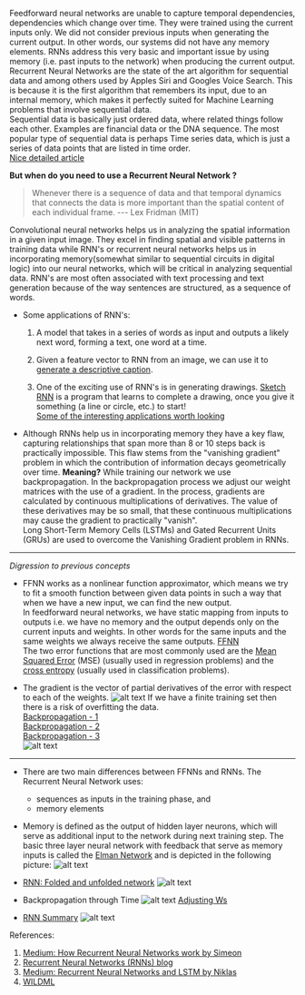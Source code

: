Feedforward neural networks are unable to capture temporal dependencies, dependencies which change over time. They were trained using the current inputs only. We did not consider previous inputs when generating the current output. In other words, our systems did not have any memory elements. RNNs address this very basic and important issue by using memory (i.e. past inputs to the network) when producing the current output.<br/> Recurrent Neural Networks are the state of the art algorithm for sequential data and among others used by Apples Siri and Googles Voice Search. This is because it is the first algorithm that remembers its input, due to an internal memory, which makes it perfectly suited for Machine Learning problems that involve sequential data.<br/>
Sequential data is basically just ordered data, where related things follow each other. Examples are financial data or the DNA sequence. The most popular type of sequential data is perhaps Time series data, which is just a series of data points that are listed in time order.<br/>
[Nice detailed article](https://skymind.ai/wiki/lstm)


**But when do you need to use a Recurrent Neural Network ?**
> Whenever there is a sequence of data and that temporal dynamics that connects the data is more important than the spatial content of each individual frame. --- Lex Fridman (MIT)

Convolutional neural networks helps us in analyzing the spatial information in a given input image. They excel in finding spatial and visible patterns in training data while RNN's or recurrent neural networks helps us in incorporating memory(somewhat similar to sequential circuits in digital logic) into our neural networks, which will be critical in analyzing sequential data. RNN's are most often associated with text processing and text generation because of the way sentences are structured, as a sequence of words.

 * Some applications of RNN's:
   1. A model that takes in a series of words as input and outputs a likely next word, forming a text, one word at a time.

   1. Given a feature vector to RNN from an image, we can use it to [generate a descriptive caption](https://github.com/yunjey/pytorch-tutorial/tree/master/tutorials/03-advanced/image_captioning).

   3. One of the exciting use of RNN's is in generating drawings. [Sketch RNN](https://magenta.tensorflow.org/assets/sketch_rnn_demo/index.html) is a program that learns to complete a drawing, once you give it something (a line or circle, etc.) to start!<br/>[Some of the interesting applications worth looking](https://www.youtube.com/watch?v=6JbTNARuKII)

* Although RNNs help us in incorporating memory they have a key flaw, capturing relationships that span more than 8 or 10 steps back is practically impossible. This flaw stems from the "vanishing gradient" problem in which the contribution of information decays geometrically over time. **Meaning?** While training our network we use backpropagation. In the backpropagation process we adjust our weight matrices with the use of a gradient. In the process, gradients are calculated by continuous multiplications of derivatives. The value of these derivatives may be so small, that these continuous multiplications may cause the gradient to practically "vanish".<br/> Long Short-Term Memory Cells (LSTMs) and Gated Recurrent Units (GRUs)  are used to overcome the Vanishing Gradient problem in RNNs.

-----------------------------------------------
*Digression to previous concepts*
* FFNN works as a nonlinear function approximator, which means we try to fit a smooth function between given data points in such a way that when we have a new input, we can find the new output.<br/>
In feedforward neural networks, we have static mapping from inputs to outputs i.e. we have no memory and the output depends only on the current inputs and weights. In other words for the same inputs and the same weights we always receive the same outputs. [FFNN](https://www.youtube.com/watch?v=FfPjaGcZODc) <br/>The two error functions that are most commonly used are the [Mean Squared Error](https://en.wikipedia.org/wiki/Mean_squared_error) (MSE) (usually used in regression problems) and the [cross entropy](https://www.ics.uci.edu/~pjsadows/notes.pdf) (usually used in classification problems).

* The gradient is the vector of partial derivatives of the error with respect to each of the weights. ![alt text](Images/Delta_W.png) If we have a finite training set then there is a risk of overfitting the data.<br/> [Backpropagation - 1](https://www.youtube.com/watch?v=3k72z_WaeXg)<br/> [Backpropagation - 2](https://www.youtube.com/watch?v=YAhIBOnbt54)<br/> [Backpropagation - 3](https://www.youtube.com/watch?v=yiSwuMP2UIA)<br/> ![alt text](Images/Back.png)
----------------------------------------------------------------------

* There are two main differences between FFNNs and RNNs. The Recurrent Neural Network uses:
    - sequences as inputs in the training phase, and
    - memory elements

 * Memory is defined as the output of hidden layer neurons, which will serve as additional input to the network during next training step. The basic three layer neural network with feedback that serve as memory inputs is called the [Elman Network](https://en.wikipedia.org/wiki/Recurrent_neural_network#Elman_networks_and_Jordan_networks) and is depicted in the following picture: ![alt text](Images/Elman.png "Source: Wikipedia")

 * [RNN: Folded and unfolded network](https://www.youtube.com/watch?v=wsif3p5t7CI) ![alt text](Images/RNN.png)

 * Backpropagation through Time ![alt text](Images/BPTT.png) [Adjusting Ws](https://www.youtube.com/watch?v=bUU9BEQw0IA)<br/>
 * [RNN Summary](https://www.youtube.com/watch?v=nXP0oGGRrO8) ![alt text](Images/RNN_summary.png)


References:
1. [Medium: How Recurrent Neural Networks work by Simeon](https://towardsdatascience.com/learn-how-recurrent-neural-networks-work-84e975feaaf7)
2. [Recurrent Neural Networks (RNNs) blog](https://blog.paperspace.com/recurrent-neural-networks-part-1-2/)
3. [Medium: Recurrent Neural Networks and LSTM by Niklas](https://towardsdatascience.com/recurrent-neural-networks-and-lstm-4b601dd822a5)
4. [WILDML](http://www.wildml.com/2015/09/recurrent-neural-networks-tutorial-part-1-introduction-to-rnns/)
